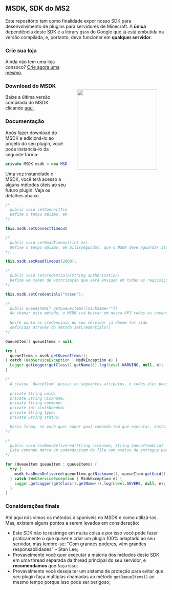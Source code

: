## MSDK, SDK do MS2

Este repositório tem como finalidade expor nosso SDK para desenvolvimento de plugins para servidores de Minecraft. A **única** dependência deste SDK é a library `gson` do Google que já está embutida na versão compilada, e, portanto, deve funcionar em **qualquer servidor**.

<img src="https://ms2.nyc3.cdn.digitaloceanspaces.com/official/img/ms2small.png" width="250px" align="right" hspace="30px" vspace="140px">

### Crie sua loja

Ainda não tem uma loja consoco? <a href="https://mineshop.com.br" target="_blank">Crie agora uma mesmo</a>.

### Download do MSDK

Baixe a última versão compilada do MSDK clicando [aqui](https://github.com/clayderson/msdk/releases/download/msdk-1.1.0/msdk-1.1.0.jar).

### Documentação

Após fazer download do MSDK e adicioná-lo ao projeto do seu plugin, você pode instanciá-lo da seguinte forma:

```java
private MSDK msdk = new MSDK();
```

Uma vez instanciado o MSDK, você terá acesso a alguns métodos úteis ao seu futuro plugin. Veja os detalhes abaixo.

```java
/*
  public void setConnectTimeout(int ms)
  Define o tempo máximo, em milissegundos, que o MSDK deve aguardar por uma resposta ao fazer uma requisição a nossa API. Passado o tempo definido, uma `MsdkException` será lançada.
*/

this.msdk.setConnectTimeout(1000);
```

```java
/*
  public void setReadTimeout(int ms)
  Define o tempo máximo, em milissegundos, que o MSDK deve aguardar até que a leitura da resposta HTTP retornada por nossa API seja concluída. Passado o tempo definido, uma `MsdkException` será lançada.
*/

this.msdk.setReadTimeout(2000);
```

```java
/*
  public void setCredentials(String authorization)
  Define um token de autorização que será enviado em todas as requisições que seu plugin fizer para a nossa API. Este token pode ser obtido na página de servidores no painel da sua loja.
*/

this.msdk.setCredentials("token");
```

```java
/*
  public QueueItem[] getQueueItems([nickname=""])
  Ao chamar este método, o MSDK irá buscar em nossa API todos os comandos que estão aguardando para serem entregues no seu servidor. Se você passar um nickname como parâmetro, o mesmo irá acontecer só que com os resultados filtrados para o nickname informado.
  
  Neste ponto as credenciais do seu servidor já devem ter sido
  definidas através do método setCredentials()
*/

QueueItem[] queueItems = null;

try {
  queueItems = msdk.getQueueItems();
} catch (WebServiceException | MsdkException e) {
  Logger.getLogger(getClass().getName()).log(Level.WARNING, null, e);
}

/*
  A classe `QueueItem` possui os seguintes atributos, e todos eles possuem métodos `getters` e `setters` públicos:
  
  private String uuid;
  private String nickname;
  private String command;
  private int slotsNeeded;
  private String type;
  private String status;

  Desta forma, se você quer saber qual comando tem que executar, basta chamar o método `getter` do atributo `command`, que é `getCommand()`.
*/
```

```java
/*
  public void hasBeenDelivered(String nickname, String queueItemUuid)
  Este comando marca um comando/item da fila com status de entregue para que ele saia da fila imediatamente.
*/

for (QueueItem queueItem : queueItems) {
  try {
    msdk.hasBeenDelivered(queueItem.getNickname(), queueItem.getUuid());
  } catch (WebServiceException | MsdkException e) {
    Logger.getLogger(getClass().getName()).log(Level.SEVERE, null, e);
  }
}
```

### Considerações finais

Até aqui nós vimos os métodos disponíveis no MSDK e como utilizá-los. Mas, existem alguns pontos a serem levados em consideração:

- Este SDK não te restringe em muita coisa e por isso você pode fazer praticamente o que quiser e criar um plugin 100% adaptado ao seu servidor, mas lembre-se: "Com grandes poderes, vêm grandes responsabilidades" – Stan Lee;
- Provavelmente você quer executar a maioria dos métodos deste SDK em uma thread separada da thread principal do seu servidor, e **recomendamos** que faça isso;
- Provavelmente você deseja ter um sistema de proteção para evitar que seu plugin faça multiplas chamadas ao método `getQueueItems()` ao mesmo tempo porque isso pode ser perigoso;

